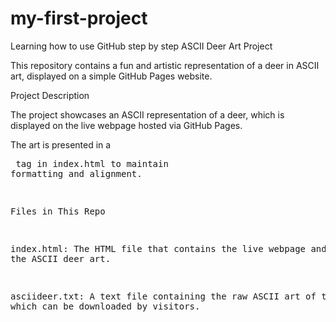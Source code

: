# my-first-project
Learning how to use GitHub step by step
ASCII Deer Art Project

This repository contains a fun and artistic representation of a deer in ASCII art, displayed on a simple GitHub Pages website.

Project Description

The project showcases an ASCII representation of a deer, which is displayed on the live webpage hosted via GitHub Pages.

The art is presented in a <pre> tag in index.html to maintain formatting and alignment.

Files in This Repo

index.html: The HTML file that contains the live webpage and displays the ASCII deer art.

asciideer.txt: A text file containing the raw ASCII art of the deer, which can be downloaded by visitors.
